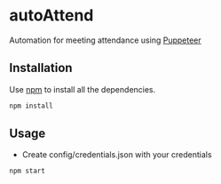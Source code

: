 # autoAttend
Automation for meeting attendance using [Puppeteer](https://pptr.dev/)


## Installation

Use [npm](https://www.npmjs.com/) to install all the dependencies.

```bash
npm install
```

## Usage

- Create config/credentials.json with your credentials

```bash
npm start
```

